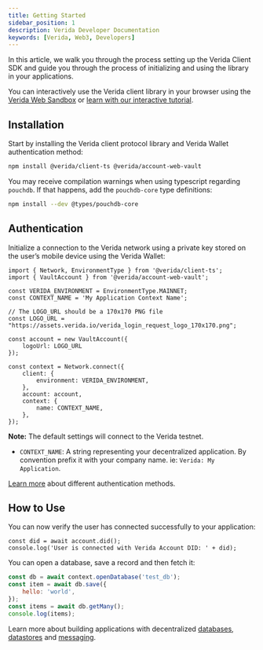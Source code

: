 ```yaml
---
title: Getting Started
sidebar_position: 1
description: Verida Developer Documentation
keywords: [Verida, Web3, Developers]
---
```


In this article, we walk you through the process setting up the Verida Client SDK and guide you through the process of initializing and using the library in your applications.

You can interactively use the Verida client library in your browser using the [Verida Web Sandbox](https://web-sandbox.demos.testnet.verida.io/) or [learn with our interactive tutorial](https://learn.verida.io/).

## Installation

Start by installing the Verida client protocol library and Verida Wallet authentication method:

```bash npm2yarn
npm install @verida/client-ts @verida/account-web-vault
```

You may receive compilation warnings when using typescript regarding `pouchdb`. If that happens, add the `pouchdb-core` type definitions:

```bash npm2yarn
npm install --dev @types/pouchdb-core
```

## Authentication

Initialize a connection to the Verida network using a private key stored on the user’s mobile device using the Verida Wallet:

```tsx
import { Network, EnvironmentType } from '@verida/client-ts';
import { VaultAccount } from '@verida/account-web-vault';

const VERIDA_ENVIRONMENT = EnvironmentType.MAINNET;
const CONTEXT_NAME = 'My Application Context Name';

// The LOGO_URL should be a 170x170 PNG file
const LOGO_URL = "https://assets.verida.io/verida_login_request_logo_170x170.png";

const account = new VaultAccount({
	logoUrl: LOGO_URL
});

const context = Network.connect({
	client: {
		environment: VERIDA_ENVIRONMENT,
	},
	account: account,
	context: {
		name: CONTEXT_NAME,
	},
});
```

**Note:** The default settings will connect to the Verida testnet.

- `CONTEXT_NAME`: A string representing your decentralized application. By convention prefix it with your company name. ie: `Verida: My Application`.

[Learn more](authentication.md) about different authentication methods.

## How to Use

You can now verify the user has connected successfully to your application:

```tsx
const did = await account.did();
console.log('User is connected with Verida Account DID: ' + did);
```

You can open a database, save a record and then fetch it:

```jsx
const db = await context.openDatabase('test_db');
const item = await db.save({
	hello: 'world',
});
const items = await db.getMany();
console.log(items);
```

Learn more about building applications with decentralized [databases](data.md), [datastores](data.md) and [messaging](messaging.md).
